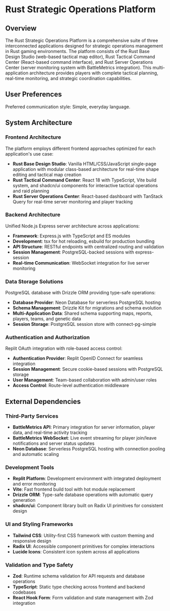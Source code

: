 # Rust Strategic Operations Platform

## Overview

The Rust Strategic Operations Platform is a comprehensive suite of three interconnected applications designed for strategic operations management in Rust gaming environments. The platform consists of the Rust Base Design Studio (web-based tactical map editor), Rust Tactical Command Center (React-based command interface), and Rust Server Operations Center (server monitoring system with BattleMetrics integration). This multi-application architecture provides players with complete tactical planning, real-time monitoring, and strategic coordination capabilities.

## User Preferences

Preferred communication style: Simple, everyday language.

## System Architecture

### Frontend Architecture
The platform employs different frontend approaches optimized for each application's use case:
- **Rust Base Design Studio**: Vanilla HTML/CSS/JavaScript single-page application with modular class-based architecture for real-time shape editing and tactical map creation
- **Rust Tactical Command Center**: React 18 with TypeScript, Vite build system, and shadcn/ui components for interactive tactical operations and raid planning
- **Rust Server Operations Center**: React-based dashboard with TanStack Query for real-time server monitoring and player tracking

### Backend Architecture
Unified Node.js Express server architecture across applications:
- **Framework**: Express.js with TypeScript and ES modules
- **Development**: tsx for hot reloading, esbuild for production bundling
- **API Structure**: RESTful endpoints with centralized routing and validation
- **Session Management**: PostgreSQL-backed sessions with express-session
- **Real-time Communication**: WebSocket integration for live server monitoring

### Data Storage Solutions
PostgreSQL database with Drizzle ORM providing type-safe operations:
- **Database Provider**: Neon Database for serverless PostgreSQL hosting
- **Schema Management**: Drizzle Kit for migrations and schema evolution
- **Multi-Application Data**: Shared schema supporting maps, reports, players, teams, and genetic data
- **Session Storage**: PostgreSQL session store with connect-pg-simple

### Authentication and Authorization
Replit OAuth integration with role-based access control:
- **Authentication Provider**: Replit OpenID Connect for seamless integration
- **Session Management**: Secure cookie-based sessions with PostgreSQL storage
- **User Management**: Team-based collaboration with admin/user roles
- **Access Control**: Route-level authentication middleware

## External Dependencies

### Third-Party Services
- **BattleMetrics API**: Primary integration for server information, player data, and real-time activity tracking
- **BattleMetrics WebSocket**: Live event streaming for player join/leave notifications and server status updates
- **Neon Database**: Serverless PostgreSQL hosting with connection pooling and automatic scaling

### Development Tools
- **Replit Platform**: Development environment with integrated deployment and error monitoring
- **Vite**: Fast frontend build tool with hot module replacement
- **Drizzle ORM**: Type-safe database operations with automatic query generation
- **shadcn/ui**: Component library built on Radix UI primitives for consistent design

### UI and Styling Frameworks
- **Tailwind CSS**: Utility-first CSS framework with custom theming and responsive design
- **Radix UI**: Accessible component primitives for complex interactions
- **Lucide Icons**: Consistent icon system across all applications

### Validation and Type Safety
- **Zod**: Runtime schema validation for API requests and database operations
- **TypeScript**: Static type checking across frontend and backend codebases
- **React Hook Form**: Form validation and state management with Zod integration